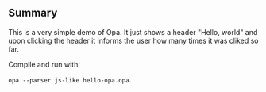 Summary
-------

This is a very simple demo of Opa. It just shows a header "Hello, world" and upon clicking the header it informs the user how many times it was cliked so far.

Compile and run with:

`opa --parser js-like hello-opa.opa`.
